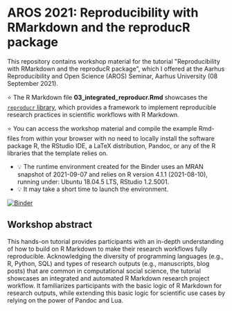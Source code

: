 # AROS 2021: Reproducibility with RMarkdown and the reproducR package


This repository contains workshop material for the tutorial "Reproducibility with RMarkdown and the reproducR package", which I offered at the Aarhus Reproducibility and Open Science (AROS) Seminar, Aarhus University (08 September 2021). 

:star: The R Markdown file **03_integrated_reproducr.Rmd** showcases the [`reproducr` library](https://jschultecloos.github.io/reproducr/), which provides a framework to implement reproducible research practices in scientific workflows with R Markdown.

:star: You can access the workshop material and compile the example Rmd-files from within your browser with no need to locally install the software package R, the RStudio IDE, a LaTeX distribution, Pandoc, or any of the R libraries that the template relies on.
  - :bulb: The runtime environment created for the Binder uses an MRAN snapshot of 2021-09-07 and relies on R version 4.1.1 (2021-08-10), running under: Ubuntu 18.04.5 LTS, RStudio 1.2.5001.
  - :bulb: It may take a short time to launch the environment. 
  
  
[![Binder](https://mybinder.org/badge_logo.svg)](https://mybinder.org/v2/gh/jschultecloos/AROS_2021/HEAD?urlpath=rstudio)



## Workshop abstract

This hands-on tutorial provides participants with an in-depth understanding of how to build on R Markdown to make their research workflows fully reproducible. Acknowledging the diversity of programming languages (e.g., R, Python, SQL) and types of research outputs (e.g., manuscripts, blog posts) that are common in computational social science, the tutorial showcases an integrated and automated R Markdown research project workflow. It familiarizes participants with the basic logic of R Markdown for research outputs, while extending this basic logic for scientific use cases by relying on the power of Pandoc and Lua.
